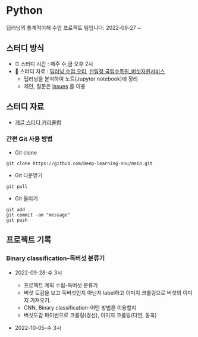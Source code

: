 # Python
 딥러닝의 통계적이해 수업 프로젝트 팀입니다. 2022-09-27 ~

## 스터디 방식
- ⏰ 스터디 시간 : 매주 수,금 오후 2시
- 📗 스터디 자료 : [딥러닝 수업 오티](https://won-j.github.io/M1399_000400-2022fall/), [산림청 국립수목원_버섯자원서비스](https://www.data.go.kr/tcs/dss/selectApiDataDetailView.do?publicDataPk=15056525)
  - 딥러닝을 분석하여 노트(Jupyter notebook)에 정리
  - 제안, 질문은 [Issues](https://github.com/deep-dive-in-python/main/issues) 를 이용
  
## 스터디 자료
- [캐글 스터디 커리큘럼](https://kaggle-kr.tistory.com/32)

### 간편 Git 사용 방법
  - Git clone
```
git clone https://github.com/Deep-learning-snu/main.git
```
  - Git 다운받기
```
git pull
```
  - Git 올리기
```
git add .
git commit -am "message"
git push 
```


## 프로젝트 기록
### Binary classification-독버섯 분류기
- 2022-09-28-수 3시
  - 프로젝트 계획 수립-독버섯 분류기
  - 버섯 도감을 보고 독버섯인지 아닌지 label하고 이미지 크롤링으로 버섯의 이미지 가져오기.
  - CNN, Binary classification-어떤 방법론 이용할지
  - 버섯도감 파이썬으로 크롤링(경선), 이미지 크롤링(다연, 동욱)

- 2022-10-05-수 3시

